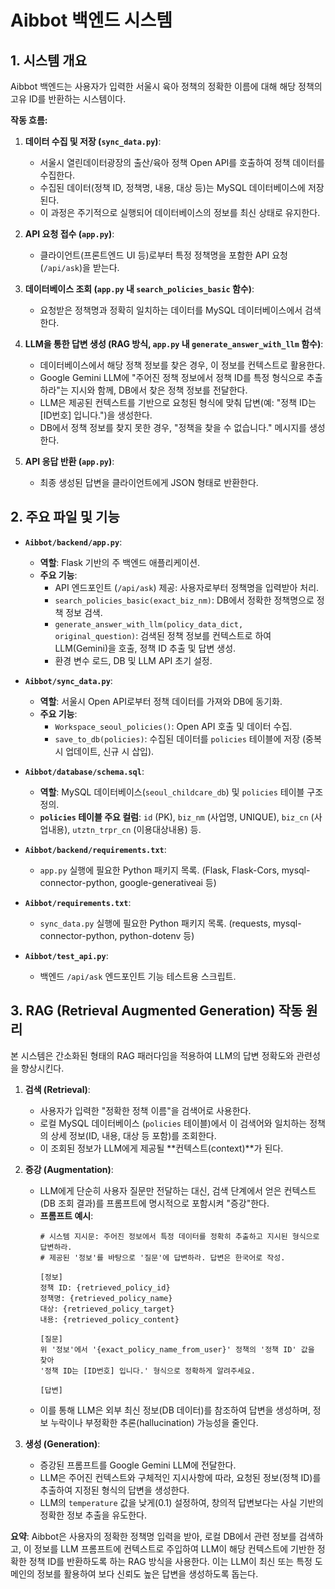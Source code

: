 # Aibbot 백엔드 시스템

## 1. 시스템 개요

Aibbot 백엔드는 사용자가 입력한 서울시 육아 정책의 정확한 이름에 대해 해당 정책의 고유 ID를 반환하는 시스템이다.

**작동 흐름:**

1.  **데이터 수집 및 저장 (`sync_data.py`)**:
    * 서울시 열린데이터광장의 출산/육아 정책 Open API를 호출하여 정책 데이터를 수집한다.
    * 수집된 데이터(정책 ID, 정책명, 내용, 대상 등)는 MySQL 데이터베이스에 저장된다.
    * 이 과정은 주기적으로 실행되어 데이터베이스의 정보를 최신 상태로 유지한다.

2.  **API 요청 접수 (`app.py`)**:
    * 클라이언트(프론트엔드 UI 등)로부터 특정 정책명을 포함한 API 요청 (`/api/ask`)을 받는다.

3.  **데이터베이스 조회 (`app.py` 내 `search_policies_basic` 함수)**:
    * 요청받은 정책명과 정확히 일치하는 데이터를 MySQL 데이터베이스에서 검색한다.

4.  **LLM을 통한 답변 생성 (RAG 방식, `app.py` 내 `generate_answer_with_llm` 함수)**:
    * 데이터베이스에서 해당 정책 정보를 찾은 경우, 이 정보를 컨텍스트로 활용한다.
    * Google Gemini LLM에 "주어진 정책 정보에서 정책 ID를 특정 형식으로 추출하라"는 지시와 함께, DB에서 찾은 정책 정보를 전달한다.
    * LLM은 제공된 컨텍스트를 기반으로 요청된 형식에 맞춰 답변(예: "정책 ID는 \[ID번호] 입니다.")을 생성한다.
    * DB에서 정책 정보를 찾지 못한 경우, "정책을 찾을 수 없습니다." 메시지를 생성한다.

5.  **API 응답 반환 (`app.py`)**:
    * 최종 생성된 답변을 클라이언트에게 JSON 형태로 반환한다.

## 2. 주요 파일 및 기능

* **`Aibbot/backend/app.py`**:
    * **역할**: Flask 기반의 주 백엔드 애플리케이션.
    * **주요 기능**:
        * API 엔드포인트 (`/api/ask`) 제공: 사용자로부터 정책명을 입력받아 처리.
        * `search_policies_basic(exact_biz_nm)`: DB에서 정확한 정책명으로 정책 정보 검색.
        * `generate_answer_with_llm(policy_data_dict, original_question)`: 검색된 정책 정보를 컨텍스트로 하여 LLM(Gemini)을 호출, 정책 ID 추출 및 답변 생성.
        * 환경 변수 로드, DB 및 LLM API 초기 설정.

* **`Aibbot/sync_data.py`**:
    * **역할**: 서울시 Open API로부터 정책 데이터를 가져와 DB에 동기화.
    * **주요 기능**:
        * `Workspace_seoul_policies()`: Open API 호출 및 데이터 수집.
        * `save_to_db(policies)`: 수집된 데이터를 `policies` 테이블에 저장 (중복 시 업데이트, 신규 시 삽입).

* **`Aibbot/database/schema.sql`**:
    * **역할**: MySQL 데이터베이스(`seoul_childcare_db`) 및 `policies` 테이블 구조 정의.
    * **`policies` 테이블 주요 컬럼**: `id` (PK), `biz_nm` (사업명, UNIQUE), `biz_cn` (사업내용), `utztn_trpr_cn` (이용대상내용) 등.

* **`Aibbot/backend/requirements.txt`**:
    * `app.py` 실행에 필요한 Python 패키지 목록. (Flask, Flask-Cors, mysql-connector-python, google-generativeai 등)

* **`Aibbot/requirements.txt`**:
    * `sync_data.py` 실행에 필요한 Python 패키지 목록. (requests, mysql-connector-python, python-dotenv 등)

* **`Aibbot/test_api.py`**:
    * 백엔드 `/api/ask` 엔드포인트 기능 테스트용 스크립트.

## 3. RAG (Retrieval Augmented Generation) 작동 원리

본 시스템은 간소화된 형태의 RAG 패러다임을 적용하여 LLM의 답변 정확도와 관련성을 향상시킨다.

1.  **검색 (Retrieval)**:
    * 사용자가 입력한 "정확한 정책 이름"을 검색어로 사용한다.
    * 로컬 MySQL 데이터베이스 (`policies` 테이블)에서 이 검색어와 일치하는 정책의 상세 정보(ID, 내용, 대상 등 포함)를 조회한다.
    * 이 조회된 정보가 LLM에게 제공될 **컨텍스트(context)**가 된다.

2.  **증강 (Augmentation)**:
    * LLM에게 단순히 사용자 질문만 전달하는 대신, 검색 단계에서 얻은 컨텍스트(DB 조회 결과)를 프롬프트에 명시적으로 포함시켜 "증강"한다.
    * **프롬프트 예시**:
        ```
        # 시스템 지시문: 주어진 정보에서 특정 데이터를 정확히 추출하고 지시된 형식으로 답변하라.
        # 제공된 '정보'를 바탕으로 '질문'에 답변하라. 답변은 한국어로 작성.

        [정보]
        정책 ID: {retrieved_policy_id}
        정책명: {retrieved_policy_name}
        대상: {retrieved_policy_target}
        내용: {retrieved_policy_content}

        [질문]
        위 '정보'에서 '{exact_policy_name_from_user}' 정책의 '정책 ID' 값을 찾아 
        '정책 ID는 [ID번호] 입니다.' 형식으로 정확하게 알려주세요.

        [답변]
        ```
    * 이를 통해 LLM은 외부 최신 정보(DB 데이터)를 참조하여 답변을 생성하며, 정보 누락이나 부정확한 추론(hallucination) 가능성을 줄인다.

3.  **생성 (Generation)**:
    * 증강된 프롬프트를 Google Gemini LLM에 전달한다.
    * LLM은 주어진 컨텍스트와 구체적인 지시사항에 따라, 요청된 정보(정책 ID)를 추출하여 지정된 형식의 답변을 생성한다.
    * LLM의 `temperature` 값을 낮게(0.1) 설정하여, 창의적 답변보다는 사실 기반의 정확한 정보 추출을 유도한다.

**요약**: Aibbot은 사용자의 정확한 정책명 입력을 받아, 로컬 DB에서 관련 정보를 검색하고, 이 정보를 LLM 프롬프트에 컨텍스트로 주입하여 LLM이 해당 컨텍스트에 기반한 정확한 정책 ID를 반환하도록 하는 RAG 방식을 사용한다. 이는 LLM이 최신 또는 특정 도메인의 정보를 활용하여 보다 신뢰도 높은 답변을 생성하도록 돕는다.

